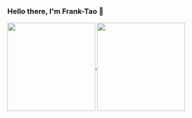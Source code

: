 ### Hello there, I'm Frank-Tao 👋

<a href="https://github.com/Frank-Tao/github-readme-stats">
  <img height=200 align="center" src="https://github-readme-stats-lemon-ten-24.vercel.app/api?username=Frank-Tao&hide=contribs&show=reviews,discussions_started,discussions_answered,prs_merged,prs_merged_percentage&show_icons=true" />
</a>
<a href="https://github.com/Frank-Tao/github-readme-stats">
  <img height=200 align="center" src="https://github-readme-stats-lemon-ten-24.vercel.app/api/top-langs?username=Frank-Tao&layout=compact&langs_count=8&card_width=320" />
</a>

<!--
**Frank-Tao/Frank-Tao** is a ✨ _special_ ✨ repository because its `README.md` (this file) appears on your GitHub profile.

Here are some ideas to get you started:

- 🔭 I’m currently working on ...
- 🌱 I’m currently learning ...
- 👯 I’m looking to collaborate on ...
- 🤔 I’m looking for help with ...
- 💬 Ask me about ...
- 📫 How to reach me: ...
- 😄 Pronouns: ...
- ⚡ Fun fact: ...
-->
